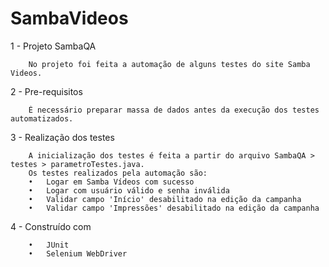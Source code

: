 # SambaVideos

1 - Projeto SambaQA

		No projeto foi feita a automação de alguns testes do site Samba Videos.

2 - Pre-requisitos

		É necessário preparar massa de dados antes da execução dos testes automatizados.

3 - Realização dos testes

		A inicialização dos testes é feita a partir do arquivo SambaQA > testes > parametroTestes.java.
		Os testes realizados pela automação são:
		•	Logar em Samba Vídeos com sucesso
		•	Logar com usuário válido e senha inválida
		•	Validar campo 'Início' desabilitado na edição da campanha
		•	Validar campo 'Impressões' desabilitado na edição da campanha

4 - Construído com

		•	JUnit
		•	Selenium WebDriver
